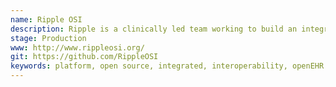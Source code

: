 ```yaml
---
name: Ripple OSI
description: Ripple is a clinically led team working to build an integrated digital care record platform for today and the future. Open source, open standards and underpinned by an open architecture that can be used worldwide. The flexible nature of the approach and technology allows it to be adopted and then adapted to meet the specific needs of a particular health and care system. This platform based approach can meet a variety of needs, from small departments up to regional care records.
stage: Production
www: http://www.rippleosi.org/ 
git: https://github.com/RippleOSI
keywords: platform, open source, integrated, interoperability, openEHR
--- 
```

